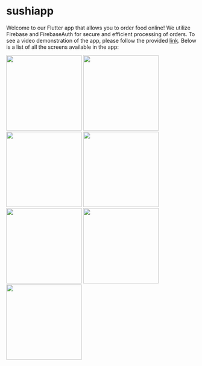 # sushiapp


Welcome to our Flutter app that allows you to order food online! We utilize Firebase and FirebaseAuth for secure and efficient processing of orders. To see a video demonstration of the app, please follow the provided [link](https://youtu.be/7ZBb5wIN4eM). Below is a list of all the screens available in the app: 


<img src='https://user-images.githubusercontent.com/86055309/190716221-9c20203a-d754-4531-acbe-0040112e1aff.png' width=200>

<img src='https://user-images.githubusercontent.com/86055309/190716238-e872f5be-e0be-4865-916c-0f0d3627a70c.png' width=200>


<img src='https://user-images.githubusercontent.com/86055309/190716254-6ef35fb1-ba2e-496c-92a7-db6300dc9e1a.png' width=200>


<img src='https://user-images.githubusercontent.com/86055309/190716295-fec27745-a1c6-462a-a8de-8fff8e01c029.png' width=200>


<img src='https://user-images.githubusercontent.com/86055309/190716323-05a9de3b-1644-415c-a97d-ef869529ebf6.png' width=200>



<img src='https://user-images.githubusercontent.com/86055309/190716351-af3ee0ea-c5fd-4d62-b413-b65f5755ff9a.png' width=200>



<img src='https://user-images.githubusercontent.com/86055309/190716368-58608de5-a2a3-4e2f-9a84-644d7fb3ad04.png' width=200>







